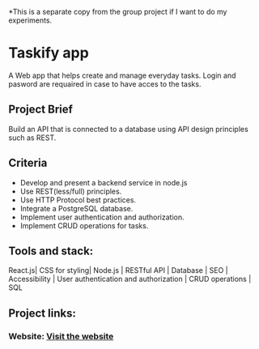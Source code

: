 *This is a separate copy from the group project if I want to do my experiments.


# Taskify app

A Web app that helps create and manage everyday tasks. Login and pasword are requaired in case to have acces to the tasks.

## Project Brief
Build an API that is connected to a database using API design principles such as REST.

## Criteria
<ul>
  <li>Develop and present a backend service in node.js</li>
   <li>Use REST(less/full) principles.</li>
   <li>Use HTTP Protocol best practices.</li>
   <li>Integrate a PostgreSQL database.</li>
   <li>Implement user authentication and authorization.</li>
    <li>Implement CRUD operations for tasks.</li>
</ul>

## Tools and stack:

React.js| CSS for styling| Node.js | RESTful API | Database | SEO | Accessibility | User authentication and authorization | CRUD operations | SQL

## Project links:

### Website: [Visit the website](https://todo-list-gules-xi.vercel.app/)
